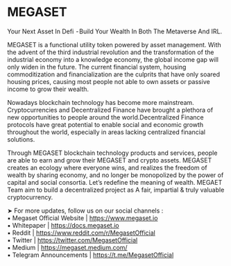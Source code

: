# MEGASET
Your Next Asset In Defi  - Build Your Wealth In Both The Metaverse And IRL.

MEGASET is a functional utility token powered by asset management.
With the advent of the third industrial revolution and the transformation of the industrial economy into a knowledge economy, the global income gap will only widen in the future. The current financial system, housing commoditization and financialization are the culprits that have only soared housing prices, causing most people not able to own assets or passive income to grow their wealth.

Nowadays blockchain technology has become more mainstream. Cryptocurrencies and Decentralized Finance have brought a plethora of new opportunities to people around the world.Decentralized Finance protocols have great potential to enable social and economic growth throughout the world, especially in areas lacking centralized financial solutions.

Through MEGASET blockchain technology products and services, people are able to earn and grow their MEGASET and crypto assets. MEGASET creates an ecology where everyone wins, and realizes the freedom of wealth by sharing economy, and no longer be monopolized by the power of capital and social consortia. Let’s redefine the meaning of wealth. MEGAET Team aim to build a decentralized project as A fair, impartial & truly valuable cryptocurrency.



➤ For more updates, follow us on our social channels :
<br>▪️ Megaset Official Website   |  https://www.megaset.io 
<br>▪️ Whitepaper   |  https://docs.megaset.io
<br>▪️ Reddit  |   https://www.reddit.com/r/MegasetOfficial 
<br>▪️ Twitter  |  https://twitter.com/MegasetOfficial 
<br>▪️ Medium  |  https://megaset.medium.com/ 
<br>▪️ Telegram Announcements  |  https://t.me/MegasetOfficial 
